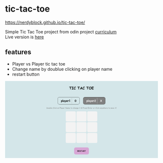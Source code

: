 # tic-tac-toe

https://nerdyblock.github.io/tic-tac-toe/

Simple Tic Tac Toe project from odin project [curriculum](https://www.theodinproject.com/lessons/node-path-javascript-tic-tac-toe)  
Live version is [here](https://nerdyblock.github.io/tic-tac-toe/
)  

## features
- Player vs Player tic tac toe
- Change name by doublue clicking on player name
- restart button

![tic-tac-toe-website](./images/tic-tac-toe.png)